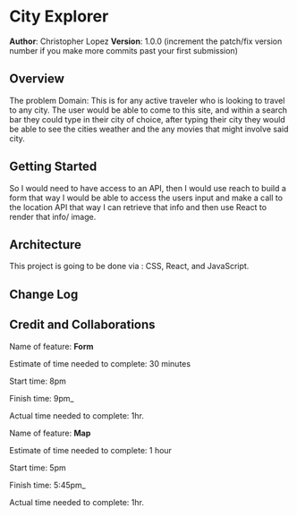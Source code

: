 # City Explorer

**Author**: Christopher Lopez
**Version**: 1.0.0 (increment the patch/fix version number if you make more commits past your first submission)

## Overview

The problem Domain: This is for any active traveler who is looking to travel to any city. The user would be able to come to this site, and within a search bar they could type in their city of choice, after typing their city they would be able to see the cities weather and the any movies that might involve said city.

## Getting Started

So I would need to have access to an API, then I would use reach to build a form that way I would be able to access the users input and make a call to the location API that way I can retrieve that info and then use React to render that info/ image.

## Architecture

This project is going to be done via : CSS, React, and JavaScript.

## Change Log
<!-- Use this area to document the iterative changes made to your application as each feature is successfully implemented. Use time stamps. Here's an example:

10-05-2022 9:00pm - I created the form to take in the users input -->

## Credit and Collaborations
<!-- Shout out to Hexx for helping me out along the way. Im sure there will be more people to thanks but for now its just Hexx... so thanks! -->

Name of feature: __Form__

Estimate of time needed to complete: 30 minutes

Start time: 8pm

Finish time: 9pm_

Actual time needed to complete: 1hr.

Name of feature: __Map__

Estimate of time needed to complete: 1 hour

Start time: 5pm

Finish time: 5:45pm_

Actual time needed to complete: 1hr.
